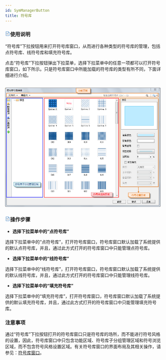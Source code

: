 ```yaml
---
id: SymManagerButton
title: 符号库
---
```

### ![](../../img/read.gif)使用说明

“符号库”下拉按钮用来打开符号库窗口，从而进行各种类型的符号库的管理，包括点符号库、线符号库和填充符号库。

点击“符号库”下拉按钮弹出下拉菜单，选择下拉菜单中的任意一项都可以打开符号库窗口，如下所示。只是符号库窗口中所能加载的符号库的类型有所不同，下面详细进行介绍。

![](img/SymLibManagerUI.png)  
---  
  
### ![](../../img/read.gif)操作步骤

  * **选择下拉菜单中的“点符号库”**

选择下拉菜单中的“点符号库”，打开符号库窗口，符号库窗口默认加载了系统提供的默认点符号库，并且，通过此方式打开的符号库窗口中只能管理点符号库。

  * **选择下拉菜单中的“线符号库”**

选择下拉菜单中的“线符号库”，打开符号库窗口，符号库窗口默认加载了系统提供的默认线符号库，并且，通过此方式打开的符号库窗口中只能管理线符号库。

  * **选择下拉菜单中的“填充符号库”**

选择下拉菜单中的“填充符号库”，打开符号库窗口，符号库窗口默认加载了系统提供的默认填充符号库，并且，通过此方式打开的符号库窗口中只能管理填充符号库。

### 注意事项

通过“符号库”下拉按钮打开的符号库窗口只是符号库的场所，而不能进行符号风格的设置，因此，符号库窗口中只包含功能区域、符号库子分组管理区域和符号浏览区域，而不包含符号风格设置区域。有关符号库窗口的界面布局及其相关操作，请参见：[符号库窗口](ResourcesManager)。

